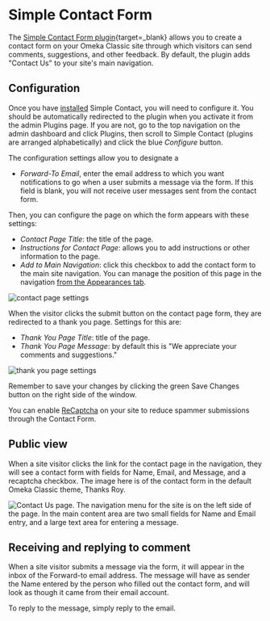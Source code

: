 # Simple Contact Form

The [Simple Contact Form plugin](https://omeka.org/classic/plugins/SimpleContactForm/){target=_blank} allows you to create a contact form on your Omeka Classic site through which visitors can send comments, suggestions, and other feedback. By default, the plugin adds "Contact Us" to your site's main navigation.

## Configuration

Once you have [installed](../Admin/Adding_and_Managing_Plugins.md) Simple Contact, you will need to configure it. You should be automatically redirected to the plugin when you activate it from the admin Plugins page. If you are not, go to the top navigation on the admin dashboard and click Plugins, then scroll to Simple Contact (plugins are arranged alphabetically) and click the blue *Configure* button.

The configuration settings allow you to designate a 

- *Forward-To Email*, enter the email address to which you want notifications to go when a user submits a message via the form.  If this field is blank, you will not receive user messages sent from the contact form.

Then, you can configure the page on which the form appears with these settings: 

- *Contact Page Title*: the title of the page.
- *Instructions for Contact Page*: allows you to add instructions or other information to the page.
- *Add to Main Navigation*: click this checkbox to add the contact form to the main site navigation. You can manage the position of this page in the navigation [from the Appearances tab](../Admin/Appearance/Navigation.md).

![contact page settings](../doc_files/plugin_images/simplecontact4.png)

When the visitor clicks the submit button on the contact page form, they are redirected to a thank you page. Settings for this are:

- *Thank You Page Title*:  title of the page.
- *Thank You Page Message*: by default this is "We appreciate your comments and suggestions."

![thank you page settings](../doc_files/plugin_images/simplecontact5.png)

Remember to save your changes by clicking the green Save Changes button on the right side of the window. 

You can enable [ReCaptcha](../Admin/Settings/ReCaptcha.md) on your site to reduce spammer submissions through the Contact Form.

## Public view
When a site visitor clicks the link for the contact page in the navigation, they will see a contact form with fields for Name, Email, and Message, and a recaptcha checkbox. The image here is of the contact form in the default Omeka Classic theme, Thanks Roy. 

![Contact Us page. The navigation menu for the site is on the left side of the page. In the main content area are two small fields for Name and Email entry, and a large text area for entering a message.](../doc_files/plugin_images/simplecontact_public.png)

## Receiving and replying to comment
When a site visitor submits a message via the form, it will appear in the inbox of the Forward-to email address. The message will have as sender the Name entered by the person who filled out the contact form, and will look as though it came from their email account.

To reply to the message, simply reply to the email. 
